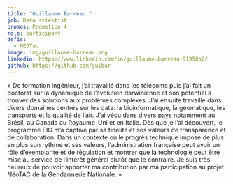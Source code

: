 ```yaml
---
title: "Guillaume Barreau "
job: Data scientist
promos: Promotion 4
role: participant
defis:
  - NEOTac
image: img/guillaume-barreau.png
linkedin: https://www.linkedin.com/in/guillaume-barreau-91958b2/
github: https://github.com/guibar
---
```

« De formation ingénieur, j’ai travaillé dans les télécoms puis j’ai fait un doctorat sur la dynamique de l’évolution darwinienne et son potentiel à trouver des solutions aux problèmes complexes. J’ai ensuite travaillé dans divers domaines centrés sur les data: la bioinformatique, la géomatique, les transports et la qualité de l’air. J’ai vécu dans divers pays notamment au Brésil, au Canada au Royaume-Uni et en Italie. Dès que je l’ai découvert, le programme EIG m’a captivé par sa finalité et ses valeurs de transparence et de collaboration. Dans un contexte où le progrès technique impose de plus en plus son rythme et ses valeurs, l’administration française peut avoir un rôle d’exemplarité et de régulation et montrer que la technologie peut être mise au service de l’intérêt général plutôt que le contraire. Je suis très heureux de pouvoir apporter ma contribution par ma participation au projet NéoTAC de la Gendarmerie Nationale. »